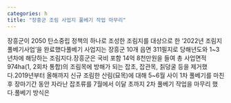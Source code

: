 ```yaml
---
categories: h
title: "장흥군 조림 사업지 풀베기 작업 마무리"
---
```

장흥군이 2050 탄소중립 정책의 하나로 조성한 조림지를 대상으로 한 ‘2022년 조림지 풀베기사업’을 완료했다풀베기 사업지는 장흥군 10개 읍면 311필지로 당해년도와 1~3년차에 해당하는 조림지다.장흥군은 국비 포함 14억 8천만원을 들여 총 사업면적 974ha(1, 2회차 통합)의 조림목에 방해가 되는 잡초, 잡관목, 칡덩굴 등을 제거했다.2019년부터 올해까지 신규 조림한 산림(묘목)에 대해 5~6월 사이 1차 풀베기를 마친 후 장마기간 동안 자라난 잡초류를 7월에서 이달 초까지 2차 풀베기 작업을 마무리 했다.풀베기 방식은